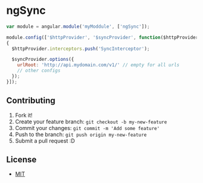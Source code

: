 # ngSync

```javascript
var module = angular.module('myModdule', ['ngSync']);

module.config(['$httpProvider', '$syncProvider', function($httpProvider, $syncProvider)
{
  $httpProvider.interceptors.push('SyncInterceptor');

  $syncProvider.options({
    urlRoot: 'http://api.mydomain.com/v1/' // empty for all urls
    // other configs
  });
}]);
```


## Contributing

1. Fork it!
2. Create your feature branch: `git checkout -b my-new-feature`
3. Commit your changes: `git commit -m 'Add some feature'`
4. Push to the branch: `git push origin my-new-feature`
5. Submit a pull request :D


## License

- [MIT](LICENSE)